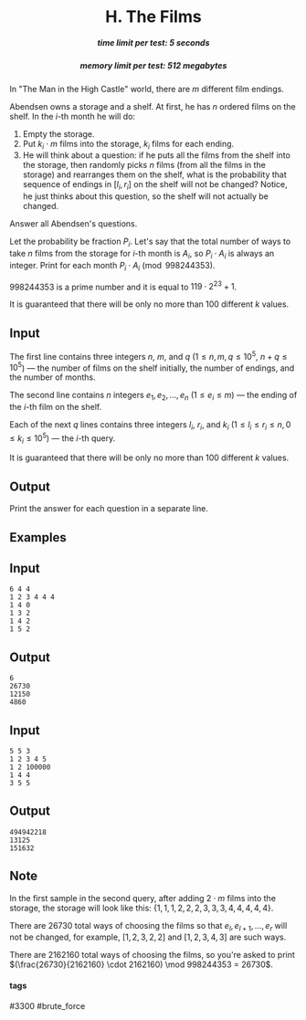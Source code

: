 <h1 style='text-align: center;'> H. The Films</h1>

<h5 style='text-align: center;'>time limit per test: 5 seconds</h5>
<h5 style='text-align: center;'>memory limit per test: 512 megabytes</h5>

In "The Man in the High Castle" world, there are $m$ different film endings. 

Abendsen owns a storage and a shelf. At first, he has $n$ ordered films on the shelf. In the $i$-th month he will do:

1. Empty the storage.
2. Put $k_i \cdot m$ films into the storage, $k_i$ films for each ending.
3. He will think about a question: if he puts all the films from the shelf into the storage, then randomly picks $n$ films (from all the films in the storage) and rearranges them on the shelf, what is the probability that sequence of endings in $[l_i, r_i]$ on the shelf will not be changed? Notice, he just thinks about this question, so the shelf will not actually be changed.

Answer all Abendsen's questions.

Let the probability be fraction $P_i$. Let's say that the total number of ways to take $n$ films from the storage for $i$-th month is $A_i$, so $P_i \cdot A_i$ is always an integer. Print for each month $P_i \cdot A_i \pmod {998244353}$.

$998244353$ is a prime number and it is equal to $119 \cdot 2^{23} + 1$.

It is guaranteed that there will be only no more than $100$ different $k$ values.

## Input

The first line contains three integers $n$, $m$, and $q$ ($1 \le n, m, q \le 10^5$, $n+q\leq 10^5$) — the number of films on the shelf initially, the number of endings, and the number of months.

The second line contains $n$ integers $e_1, e_2, \ldots, e_n$ ($1\leq e_i\leq m$) — the ending of the $i$-th film on the shelf.

Each of the next $q$ lines contains three integers $l_i$, $r_i$, and $k_i$ ($1 \le l_i \le r_i \le n, 0 \le k_i \le 10^5$) — the $i$-th query.

It is guaranteed that there will be only no more than $100$ different $k$ values.

## Output

Print the answer for each question in a separate line.

## Examples

## Input


```
6 4 4  
1 2 3 4 4 4  
1 4 0  
1 3 2  
1 4 2  
1 5 2  

```
## Output


```
6  
26730  
12150  
4860  

```
## Input


```
5 5 3  
1 2 3 4 5  
1 2 100000  
1 4 4  
3 5 5  

```
## Output


```
494942218  
13125  
151632  

```
## Note

In the first sample in the second query, after adding $2 \cdot m$ films into the storage, the storage will look like this: $\{1, 1, 1, 2, 2, 2, 3, 3, 3, 4, 4, 4, 4, 4\}$.

There are $26730$ total ways of choosing the films so that $e_l, e_{l+1}, \ldots, e_r$ will not be changed, for example, $[1, 2, 3, 2, 2]$ and $[1, 2, 3, 4, 3]$ are such ways.

There are $2162160$ total ways of choosing the films, so you're asked to print $(\frac{26730}{2162160} \cdot 2162160) \mod 998244353 = 26730$.



#### tags 

#3300 #brute_force 